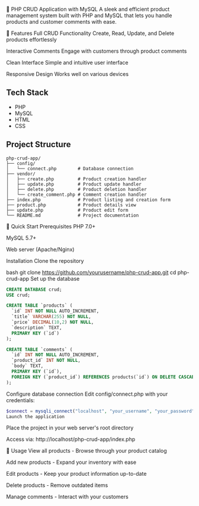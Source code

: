 🚀 PHP CRUD Application with MySQL
A sleek and efficient product management system built with PHP and MySQL that lets you handle products and customer comments with ease.

🌟 Features
Full CRUD Functionality
Create, Read, Update, and Delete products effortlessly

Interactive Comments
Engage with customers through product comments

Clean Interface
Simple and intuitive user interface

Responsive Design
Works well on various devices

## Tech Stack
- PHP
- MySQL
- HTML
- CSS

## Project Structure
```text
php-crud-app/
├── config/
│   └── connect.php        # Database connection
├── vendor/
│   ├── create.php         # Product creation handler
│   ├── update.php         # Product update handler
│   ├── delete.php         # Product deletion handler
│   └── create_comment.php # Comment creation handler
├── index.php              # Product listing and creation form
├── product.php            # Product details view
├── update.php             # Product edit form
└── README.md              # Project documentation
```
🚀 Quick Start
Prerequisites
PHP 7.0+

MySQL 5.7+

Web server (Apache/Nginx)

Installation
Clone the repository

bash
git clone https://github.com/yourusername/php-crud-app.git
cd php-crud-app
Set up the database

```sql
CREATE DATABASE crud;
USE crud;

CREATE TABLE `products` (
  `id` INT NOT NULL AUTO_INCREMENT,
  `title` VARCHAR(255) NOT NULL,
  `price` DECIMAL(10,2) NOT NULL,
  `description` TEXT,
  PRIMARY KEY (`id`)
);

CREATE TABLE `comments` (
  `id` INT NOT NULL AUTO_INCREMENT,
  `product_id` INT NOT NULL,
  `body` TEXT,
  PRIMARY KEY (`id`),
  FOREIGN KEY (`product_id`) REFERENCES products(`id`) ON DELETE CASCADE
);
```
Configure database connection
Edit config/connect.php with your credentials:

```php
$connect = mysqli_connect("localhost", "your_username", "your_password", "crud");
Launch the application
```
Place the project in your web server's root directory

Access via: http://localhost/php-crud-app/index.php

📝 Usage
View all products - Browse through your product catalog

Add new products - Expand your inventory with ease

Edit products - Keep your product information up-to-date

Delete products - Remove outdated items

Manage comments - Interact with your customers

